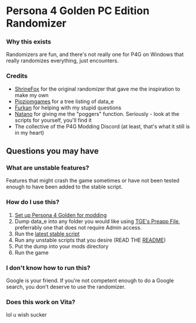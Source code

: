 # Persona 4 Golden PC Edition Randomizer

### Why this exists
Randomizers are fun, and there's not really one for P4G on Windows that really randomizes everything, just encounters.

### Credits
- [ShrineFox](https://github.com/shrinefox) for the original randomizer that gave me the inspiration to make my own
- [Pioziomgames](https://github.com/Pioziomgames) for a tree listing of data_e
- [Furkan](https://github.com/FMudanyali) for helping with my stupid questions
- [Natano](https://github.com/natano) for giving me the "poggers" function. Seriously - look at the scripts for yourself, you'll find it
- The collective of the P4G Modding Discord (at least, that's what it still is in my heart)

## Questions you may have

### What are unstable features?
Features that might crash the game sometimes or have not been tested enough to have been added to the stable script.

### How do I use this?
1. [Set up Persona 4 Golden for modding](https://gamebanana.com/tuts/13379)
2. Dump data_e into any folder you would like using [TGE's Preapp File](https://github.com/TGEnigma/preappfile/releases/latest/), preferrably one that does not require Admin access.
3. Run the [latest stable script](https://github.com/swindlesmccoop/P4GPC-Randomizer/releases/latest)
4. Run any unstable scripts that you desire (READ THE [README](https://github.com/swindlesmccoop/P4GPC-Randomizer/blob/main/Unstable%20Features/readme.md))
5. Put the dump into your mods directory
6. Run the game

### I don't know how to run this?
Google is your friend. If you're not competent enough to do a Google search, you don't deserve to use the randomizer.

### Does this work on Vita?
lol u wish sucker
